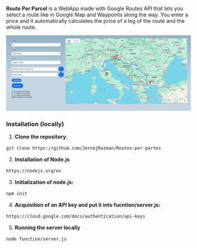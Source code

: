 
**Route Per Parcel** is a WebApp made with Google Routes API that lets you select a route like in Google Map and Waypoints along the way. You enter a price and it automatically calculates the price of a leg of the route and the whole route.

<p align="center">
  <img src="webapp.png" width="900" lenght="900"/>
</p>


### Installation (locally)

1. **Clone the repository**:
```bash
git clone https://github.com/JernejRozman/Routes-per-partes
```
2. **Installation of Node.js**
```bash
https://nodejs.org/en
```   
3. **Initialization of node.js:**
```bash
npm init
```
4. **Acquisition of an API key and put it into fucntion/server.js:**
```bash
https://cloud.google.com/docs/authentication/api-keys
```
5. **Running the server locally**
```bash
node function/server.js
```

